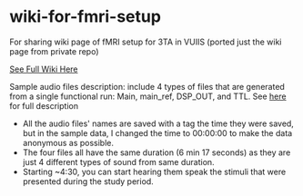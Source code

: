 # wiki-for-fmri-setup

For sharing wiki page of fMRI setup for 3TA in VUIIS (ported just the wiki page from private repo)

[See Full Wiki Here](https://github.com/jeon11/wiki-for-fmri-setup/wiki/Setting-fMRI-3TA)

Sample audio files description:
include 4 types of files that are generated from a single functional run:
Main, main_ref, DSP_OUT, and TTL. See [here](https://github.com/jeon11/wiki-for-fmri-setup/wiki/Setting-fMRI-3TA#resulted-files) for full description

- All the audio files' names are saved with a tag the time they were saved, but in the sample data, I changed the time to 00:00:00 to make the data anonymous as possible.
- The four files all have the same duration (6 min 17 seconds) as they are just 4 different types of sound from same duration.
- Starting ~4:30, you can start hearing them speak the stimuli that were presented during the study period.

